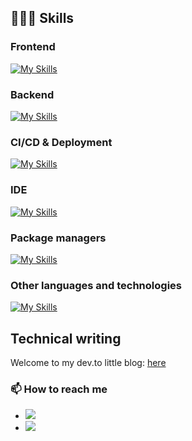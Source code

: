 ## 👨🏻‍💻 Skills

### Frontend
[![My Skills](https://skillicons.dev/icons?i=js,html,css,react,ts,nextjs,svelte,bootstrap,figma,tailwind)](https://skillicons.dev)

### Backend
[![My Skills](https://skillicons.dev/icons?i=nestjs,mongodb,nodejs,postman)](https://skillicons.dev)

### CI/CD & Deployment
[![My Skills](https://skillicons.dev/icons?i=aws,docker,github,vercel)](https://skillicons.dev)

### IDE
[![My Skills](https://skillicons.dev/icons?i=webstorm,vscode)](https://skillicons.dev)

### Package managers
[![My Skills](https://skillicons.dev/icons?i=pnpm,npm,yarn)](https://skillicons.dev)

### Other languages and technologies
[![My Skills](https://skillicons.dev/icons?i=py,solidity,notion)](https://skillicons.dev)

## Technical writing
Welcome to my dev.to little blog: [here](https://www.linkedin.com/in/toritovawebdev/)

### 📫 How to reach me

- [![](https://img.shields.io/badge/LinkedIn-toritova-blue?style=social&logo=linkedin)](linkedin.com/in/amner-a-saucedo-sosa-887986170)
- [![](https://img.shields.io/badge/Email-toriatovawebdev@gmail.com-red?style=social&logo=gmail)](mailto:waptoing7@gmail.com)
